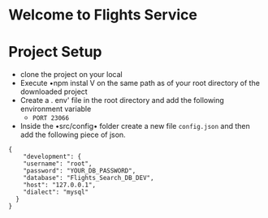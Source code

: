 # Welcome to Flights Service
# Project Setup
- clone the project on your local
- Execute •npm instal V on the same path as of your root directory of the downloaded project
- Create a . env' file in the root directory and add the following environment variable
    - `PORT 23066`
- Inside the •src/config• folder create a new file `config.json` and then add the following piece of json.

```
{
    "development": {
    "username": "root",
    "password": "YOUR_DB_PASSWORD",
    "database": "Flights_Search_DB_DEV",
    "host": "127.0.0.1",
    "dialect": "mysql"
  }
}
```